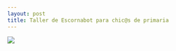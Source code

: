 ```yaml
---
layout: post
title: Taller de Escornabot para chic@s de primaria
---
```


![](http://clubroboticagranada.github.io/images/escornabot.jpg ) 
